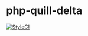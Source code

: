 # php-quill-delta

[![StyleCI](https://github.styleci.io/repos/172796363/shield?branch=master)](https://github.styleci.io/repos/172796363)
